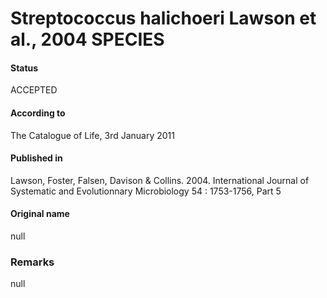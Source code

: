 Streptococcus halichoeri Lawson et al., 2004 SPECIES
=======

#### Status
ACCEPTED

#### According to
The Catalogue of Life, 3rd January 2011

#### Published in
Lawson, Foster, Falsen, Davison & Collins. 2004. International Journal of Systematic and Evolutionnary Microbiology 54 : 1753-1756, Part 5

#### Original name
null

### Remarks
null